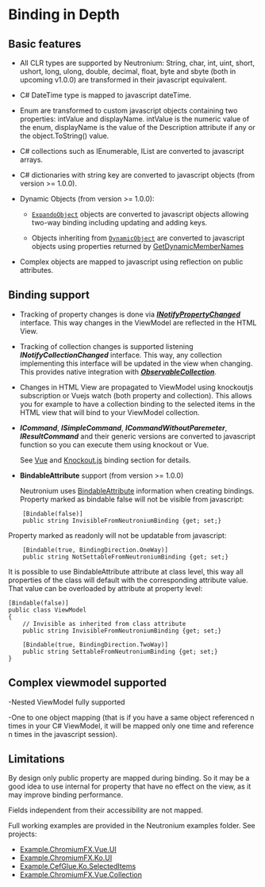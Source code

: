 # Binding in Depth

## Basic features

 * All CLR types are supported by Neutronium:
  String, char, int, uint, short, ushort, long, ulong, double, decimal, float, byte and sbyte (both in upcoming v1.0.0) are transformed in their javascript equivalent.

 * C# DateTime type is mapped to javascript dateTime.

 * Enum are transformed to custom javascript objects containing two properties: intValue and displayName. intValue is the numeric value of the enum, displayName is the value of the Description attribute if any or the object.ToString() value.

 * C# collections such as IEnumerable, IList are converted to javascript arrays.

  * C# dictionaries with string key are converted to javascript objects (from version >= 1.0.0).

  * Dynamic Objects (from version >= 1.0.0):

    * [`ExpandoObject`](https://msdn.microsoft.com/en-us/library/system.dynamic.expandoobject(v=vs.110).aspx) objects are converted to javascript objects allowing two-way binding including updating and adding keys.

    * Objects inheriting from [`DynamicObject`](https://msdn.microsoft.com/en-us/library/system.dynamic.dynamicobject(v=vs.110).aspx) are converted to javascript objects using properties returned by [GetDynamicMemberNames](https://msdn.microsoft.com/en-us/library/system.dynamic.dynamicobject.getdynamicmembernames(v=vs.110).aspx)

 * Complex objects are mapped to javascript using reflection on public attributes.


## Binding support

* Tracking of property changes is done via [**_INotifyPropertyChanged_**](https://msdn.microsoft.com/en-us/library/system.componentmodel.inotifypropertychanged(v=vs.110).aspx) interface. This way changes in the ViewModel are reflected in the HTML View.

* Tracking of collection changes is supported listening **_INotifyCollectionChanged_** interface. This way, any collection implementing this interface will be updated in the view when changing. This provides native integration with [**_ObservableCollection<T>_**](https://msdn.microsoft.com/en-us/library/ms668604(v=vs.110).aspx).

* Changes in HTML View are propagated to ViewModel using knockoutjs subscription or Vuejs watch (both property and collection). This allows you for example to have a collection binding to the selected items in the HTML view that will bind to your ViewModel collection.

* **_ICommand_**, **_ISimpleCommand_**, **_ICommandWithoutParemeter_**, **_IResultCommand_** and their generic versions are converted to javascript function so you can execute them using knockout or Vue.

     See [Vue](./vue.html) and [Knockout.js](./knockout.html) binding section for details.

* **BindableAttribute** support (from version >= 1.0.0)

    Neutronium uses [BindableAttribute](https://msdn.microsoft.com/en-us/library/system.componentmodel.bindableattribute(v=vs.110).aspx) information when creating bindings.
    Property marked as bindable false will not be visible from javascript:
```CSharp
    [Bindable(false)]
    public string InvisibleFromNeutroniumBinding {get; set;}
```
Property marked as readonly will not be updatable from javascript:
```CSharp
    [Bindable(true, BindingDirection.OneWay)]
    public string NotSettableFromNeutroniumBinding {get; set;}
```
It is possible to use BindableAttribute attribute at class level, this way all properties of the class will default with the corresponding attribute value. That value can be overloaded by attribute at property level:
```CSharp
[Bindable(false)]
public class ViewModel
{
    // Invisible as inherited from class attribute
    public string InvisibleFromNeutroniumBinding {get; set;}

    [Bindable(true, BindingDirection.TwoWay)]
    public string SettableFromNeutroniumBinding {get; set;}
}
```

## Complex viewmodel supported

-Nested ViewModel fully supported

-One to one object mapping (that is if you have a same object referenced n times in your C# ViewModel, it will be mapped only one time and reference n times in the javascript session).


## Limitations
By design only public property are mapped during binding. So it may be a good idea to use internal for property that have no effect on the view, as it may improve binding performance.

Fields independent from their accessibility are not mapped.


Full working examples are provided in the Neutronium examples folder. See projects:
* [Example.ChromiumFX.Vue.UI](https://github.com/David-Desmaisons/Neutronium/tree/master/Examples/Example.ChromiumFX.Vue.UI)
* [Example.ChromiumFX.Ko.UI](https://github.com/David-Desmaisons/Neutronium/tree/master/Examples/Example.ChromiumFX.Ko.UI)
* [Example.CefGlue.Ko.SelectedItems](https://github.com/David-Desmaisons/Neutronium/tree/master/Examples/Example.CefGlue.Ko.SelectedItems)
* [Example.ChromiumFX.Vue.Collection](https://github.com/David-Desmaisons/Neutronium/tree/master/Examples/Example.ChromiumFX.Vue.Collection)
